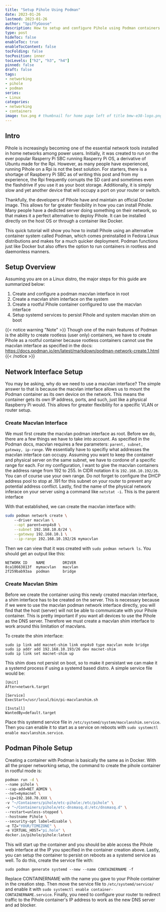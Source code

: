 ```yaml
---
title: "Setup Pihole Using Podman"
date: 2023-01-26
lastmod: 2023-01-26
author: "SpiffyGoose"
description: How to setup and configure Pihole using Podman containers in Fedora
type: post
hideToc: false
enableToc: true
enableTocContent: false
tocFolding: false
tocPosition: inner
tocLevels: ["h2", "h3", "h4"]
pinned: false
draft: false
tags:
- networking
- pihole
- podman
series:
- Linux
categories:
- networking
- containers
image: tux.png # thumbnail for home page left of title bmw-e38-logo.png or bmw-e46-logo.png
---
```


## Intro

Pihole is increasingly becoming one of the essential network tools installed in home networks among power users. Initially, it was created to run on the ever popular Rasperry Pi SBC running Rasperry Pi OS, a derivative of Ubuntu made for the Rpi. However, as many people have experienced, running Pihole on a Rpi is not the best solution. For starters, there is a shortage of Raspberry Pi SBC as of writing this post and from my experience, the Rpi frequently corrupts the SD card and sometimes even the flashdrive if you use it as your boot storage. Additionally, it is simply slow and yet another device that will occupy a port on your router or switch. 

Thankfully, the developers of Pihole have and maintain an official Docker image. This allows for far greater flexibility in how you can install Pihole. Many people have a dedicted server doing something on their network, so that makes it a perfect alternative to deploy Pihole. It can be installed directly on the host OS or through a container like Docker. 

This quick tutorial will show you how to install Pihole using an alternative container system called Podman, which comes preinstalled in Fedora Linux distributions and makes for a much quicker deployment. Podman functions just like Docker but also offers the option to run containers in rootless and daemonless manners.


## Setup Overview

Assuming you are on a Linux distro, the major steps for this guide are summarized below:

1. Create and configure a podman macvlan interface in root
2. Create a macvlan shim interface on the system
3. Create a rootful Pihole container configured to use the macvlan interface
4. Setup systemd services to persist Pihole and system macvlan shim on boot

{{< notice warning "Note" >}}
Though one of the main features of Podman is the ability to create rootless (user only) containers, we have to create Pihole as a rootful container because rootless containers cannot use the macvlan interface as specified in the docs: https://docs.podman.io/en/latest/markdown/podman-network-create.1.html
{{< /notice >}}

## Network Interface Setup

You may be asking, why do we need to use a macvlan interface? The simple answer to that is because the macvlan interface allows us to mount the Podman container as its own device on the network. This means the container gets its own IP address, ports, and such, just like a physical Raspberry Pi would. This allows for greater flexibility for a specific VLAN or router setup.

### Create Macvlan Interface
We must first create the macvlan podman interface as root. Before we do, there are a few things we have to take into account. As specified in the Podman docs, macvlan requires a few parameters: `parent, subnet, gateway, ip-range`. We essentially have to specifiy what addresses the macvlan interface can occupy. Assuming you want to keep the container and physical server on the same subnet, we have to cordone of a specific range for each. For my configuration, I want to give the macvlan containers the address range from 192 to 255. In CIDR notation it is `192.168.10.192/26`. You can of course use your own range. Do not forget to configure the DHCP address pool to stop at .191 for this subnet on your router to prevent any potential address conflict. Lastly, find the name of the physical network inferace on your server using a command like `netstat -i`. This is the parent interface

With that established, we can create the macvlan interface with:
``` bash
sudo podman network create \ 
    --driver macvlan \
    --opt parent=enp4s0 \
    --subnet 192.168.10.0/24 \
    --gateway 192.168.10.1 \
    --ip-range 192.168.10.192/26 mymacvlan
```

Then we can view that it was created with `sudo podman network ls`. You should get an output like this:
```
NETWORK ID    NAME        DRIVER
8ca18663813f  mymacvlan   macvlan
2f259bab93aa  podman      bridge
```

### Create Macvlan Shim
Before we create the container using this newly created macvlan interface, a shim interface has to be created on the server. This is necessary because if we were to use the macvlan podman network interface directly, you will find that the host (server) will not be able to communicate with your Pihole container. This is pretty important if you want all devices to use the Pihole as the DNS server. Therefore we must create a macvlan shim interface to work around this limitation of macvlans.

To create the shim interface:
```
sudo ip link add macnet-shim link enp4s0 type macvlan mode bridge
sudo ip addr add 192.168.10.193/26 dev macnet-shim
sudo ip link set macnet-shim up
```

This shim does not persist on boot, so to make it persistant we can make it a systemd process if using a systemd based distro. A simple service file would be:
```
[Unit]
After=network.target

[Service]
ExecStart=/usr/local/bin/pi-macvlanshim.sh

[Install]
WantedBy=default.target
```
Place this systemd service file in `/etc/systemd/system/macvlanshim.service`. Then you can enable it to start as a service on reboots with `sudo systemctl enable macvlanshim.service`. 


## Podman Pihole Setup

Creating a container with Podman is basically the same as in Docker. With all the proper networking setup, the command to create the pihole container in rootful mode is:

```bash
podman run -d \
--name pihole \
--cap-add=NET_ADMIN \
--net=mymacnet \
--ip=192.168.70.XXX \
-v "~/Containers/pihole/etc-pihole:/etc/pihole" \
-v "~/Containers/pihole/etc-dnsmasq.d:/etc/dnsmasq.d" \
--restart=unless-stopped \
--hostname Pihole \
--security-opt label=disable \
-e TZ="YOUR/TIMEZONE" \
-e VIRTUAL_HOST="pi.hole" \
docker.io/pihole/pihole:latest
```

This will start up the container and you should be able access the Pihole web interface at the IP you specified in the container creation above. Lastly, you can setup the container to persist on reboots as a systemd service as well. To do this, create the service file with:

`sudo podman generate systemd --new --name CONTAINERNAME -f`

Replace CONTAINERNAME with the name you gave to your Pihole container in the creation step. Then move the service file to `/etc/systemd/service/` and enable it with `sudo systemctl enable container-CONTAINERNAME.service`. Finally, you need to configure your router to redirect traffic to the Pihole container's IP address to work as the new DNS server and ad blocker.